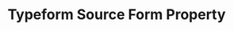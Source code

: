 ---
# -------------------------- #
#     USING THIS TEMPLATE    #
# -------------------------- #

 ## NEED HELP USING THIS TEMPLATE? SEE:
## https://docs-about-stitch-docs.netlify.com/reference/connect-templates/destination-form-property/
## FOR INSTRUCTIONS & REFERENCE INFO

# -------------------------- #
#        CONTENT TYPE        #
# -------------------------- #

product-type: "connect"
content-type: "api-form"
form-type: "source"
key: "source-form-properties-typeform-object"

# -------------------------- #
#        OBJECT INFO         #
# -------------------------- #

title: "Typeform Source Form Property"
api-type: "platform.typeform"
display-name: "Typeform"

source-type: "saas"
docs-name: "typeform"

description: ""


# -------------------------- #
#      OBJECT ATTRIBUTES     #
# -------------------------- #

uses-start-date: true

object-attributes:
  - name: "forms"
    type: "string"
    required: true
    description: |
      The {{ form-property.display-name }} form ID(s) the user wants Stitch to replicate. If replicating multiple forms, enter the IDs as a comma-separated list. For example: `"<FORM_ID_1>, <FORM_ID_2>"`
       Refer to our [{{ form-property.display-name }} documentation]({{ doc-link | append:"#retrieve-typeform-form-ids" }}) for instructions on retrieving form IDs.
    value: "<FORM_ID_1>, <FORM_ID_2>"

  - name: "incremental_range"
    type: "string"
    required: true
    description: |
      The type of data aggregation Stitch should use when replicating {{ form-property.display-name }} data. Accepted values are:
       - `daily`
      - `hourly`
    value: "daily"

  - name: "token"
    type: "string"
    required: true
    description: |
      The user's {{ form-property.display-name }} API token. Refer to our [{{ form-property.display-name }} documentation]({{ doc-link | append: "#generate-typeform-api-token" }}) for instructions on generating the token.
    value: "<{{ form-property.display-name | upcase }}_API_TOKEN>"
---